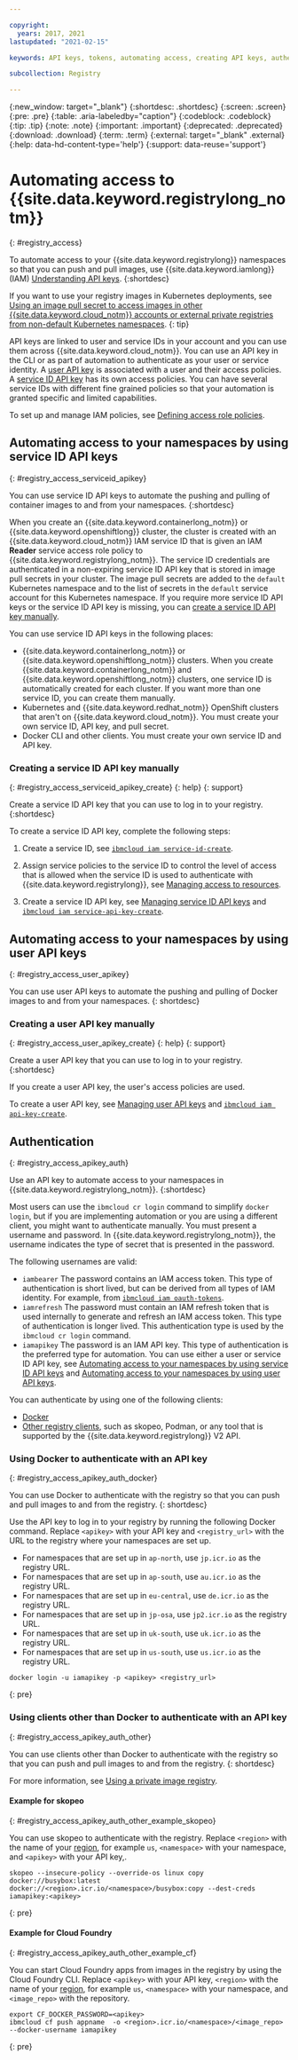 ```yaml
---

copyright:
  years: 2017, 2021
lastupdated: "2021-02-15"

keywords: API keys, tokens, automating access, creating API keys, authenticating, access, authentication,

subcollection: Registry

---
```


{:new_window: target="_blank"}
{:shortdesc: .shortdesc}
{:screen: .screen}
{:pre: .pre}
{:table: .aria-labeledby="caption"}
{:codeblock: .codeblock}
{:tip: .tip}
{:note: .note}
{:important: .important}
{:deprecated: .deprecated}
{:download: .download}
{:term: .term}
{:external: target="_blank" .external}
{:help: data-hd-content-type='help'}
{:support: data-reuse='support'}

# Automating access to {{site.data.keyword.registrylong_notm}}
{: #registry_access}

To automate access to your {{site.data.keyword.registrylong}} namespaces so that you can push and pull images, use {{site.data.keyword.iamlong}} (IAM) [Understanding API keys](/docs/account?topic=account-manapikey).
{:shortdesc}

If you want to use your registry images in Kubernetes deployments, see [Using an image pull secret to access images in other {{site.data.keyword.cloud_notm}} accounts or external private registries from non-default Kubernetes namespaces](/docs/containers?topic=containers-registry#other).
{: tip}

API keys are linked to user and service IDs in your account and you can use them across {{site.data.keyword.cloud_notm}}. You can use an API key in the CLI or as part of automation to authenticate as your user or service identity. A [user API key](#registry_access_user_apikey) is associated with a user and their access policies. A [service ID API key](#registry_access_serviceid_apikey) has its own access policies. You can have several service IDs with different fine grained policies so that your automation is granted specific and limited capabilities.

To set up and manage IAM policies, see [Defining access role policies](/docs/Registry?topic=Registry-user#user).

## Automating access to your namespaces by using service ID API keys
{: #registry_access_serviceid_apikey}

You can use service ID API keys to automate the pushing and pulling of container images to and from your namespaces.
{:shortdesc}

When you create an {{site.data.keyword.containerlong_notm}} or {{site.data.keyword.openshiftlong}} cluster, the cluster is created with an {{site.data.keyword.cloud_notm}} IAM service ID that is given an IAM **Reader** service access role policy to {{site.data.keyword.registrylong_notm}}. The service ID credentials are authenticated in a non-expiring service ID API key that is stored in image pull secrets in your cluster. The image pull secrets are added to the `default` Kubernetes namespace and to the list of secrets in the `default` service account for this Kubernetes namespace. If you require more service ID API keys or the service ID API key is missing, you can [create a service ID API key manually](#registry_access_serviceid_apikey_create).

You can use service ID API keys in the following places:

- {{site.data.keyword.containerlong_notm}} or {{site.data.keyword.openshiftlong_notm}} clusters. When you create {{site.data.keyword.containerlong_notm}} and {{site.data.keyword.openshiftlong_notm}} clusters, one service ID is automatically created for each cluster. If you want more than one service ID, you can create them manually.
- Kubernetes and {{site.data.keyword.redhat_notm}} OpenShift clusters that aren't on {{site.data.keyword.cloud_notm}}. You must create your own service ID, API key, and pull secret.
- Docker CLI and other clients. You must create your own service ID and API key.

### Creating a service ID API key manually
{: #registry_access_serviceid_apikey_create}
{: help}
{: support}

Create a service ID API key that you can use to log in to your registry.
{:shortdesc}

To create a service ID API key, complete the following steps:

1. Create a service ID, see [`ibmcloud iam service-id-create`](/docs/cli?topic=cli-ibmcloud_commands_iam#ibmcloud_iam_service_id_create).

2. Assign service policies to the service ID to control the level of access that is allowed when the service ID is used to authenticate with {{site.data.keyword.registrylong}}, see [Managing access to resources](/docs/account?topic=account-assign-access-resources).

3. Create a service ID API key, see [Managing service ID API keys](/docs/account?topic=account-serviceidapikeys) and [`ibmcloud iam service-api-key-create`](/docs/cli?topic=cli-ibmcloud_commands_iam#ibmcloud_iam_service_api_key_create).

## Automating access to your namespaces by using user API keys
{: #registry_access_user_apikey}

You can use user API keys to automate the pushing and pulling of Docker images to and from your namespaces.
{: shortdesc}

### Creating a user API key manually
{: #registry_access_user_apikey_create}
{: help}
{: support}

Create a user API key that you can use to log in to your registry.
{:shortdesc}

If you create a user API key, the user's access policies are used.

To create a user API key, see [Managing user API keys](/docs/account?topic=account-userapikey) and [`ibmcloud iam api-key-create`](/docs/cli?topic=cli-ibmcloud_commands_iam#ibmcloud_iam_api_key_create).

## Authentication
{: #registry_access_apikey_auth}

Use an API key to automate access to your namespaces in {{site.data.keyword.registrylong_notm}}.
{:shortdesc}

Most users can use the `ibmcloud cr login` command to simplify `docker login`, but if you are implementing automation or you are using a different client, you might want to authenticate manually. You must present a username and password. In {{site.data.keyword.registrylong_notm}}, the username indicates the type of secret that is presented in the password.

The following usernames are valid:

- `iambearer` The password contains an IAM access token. This type of authentication is short lived, but can be derived from all types of IAM identity. For example, from [`ibmcloud iam oauth-tokens`](/docs/cli?topic=cli-ibmcloud_commands_iam#ibmcloud_iam_oauth_tokens).
- `iamrefresh` The password must contain an IAM refresh token that is used internally to generate and refresh an IAM access token. This type of authentication is longer lived. This authentication type is used by the `ibmcloud cr login` command.
- `iamapikey` The password is an IAM API key. This type of authentication is the preferred type for automation. You can use either a user or service ID API key, see [Automating access to your namespaces by using service ID API keys](#registry_access_serviceid_apikey) and [Automating access to your namespaces by using user API keys](#registry_access_user_apikey).

You can authenticate by using one of the following clients:

- [Docker](#registry_access_apikey_auth_docker)
- [Other registry clients](#registry_access_apikey_auth_other), such as skopeo, Podman, or any tool that is supported by the {{site.data.keyword.registrylong}} V2 API.

### Using Docker to authenticate with an API key
{: #registry_access_apikey_auth_docker}

You can use Docker to authenticate with the registry so that you can push and pull images to and from the registry.
{: shortdesc}

Use the API key to log in to your registry by running the following Docker command. Replace `<apikey>` with your API key and `<registry_url>` with the URL to the registry where your namespaces are set up.

- For namespaces that are set up in `ap-north`, use `jp.icr.io` as the registry URL.
- For namespaces that are set up in `ap-south`, use `au.icr.io` as the registry URL.
- For namespaces that are set up in `eu-central`, use `de.icr.io` as the registry URL.
- For namespaces that are set up in `jp-osa`, use `jp2.icr.io` as the registry URL.
- For namespaces that are set up in `uk-south`, use `uk.icr.io` as the registry URL.
- For namespaces that are set up in `us-south`, use `us.icr.io` as the registry URL.

```
docker login -u iamapikey -p <apikey> <registry_url>
```
{: pre}

### Using clients other than Docker to authenticate with an API key
{: #registry_access_apikey_auth_other}

You can use clients other than Docker to authenticate with the registry so that you can push and pull images to and from the registry.
{: shortdesc}

For more information, see [Using a private image registry](/docs/ContinuousDelivery?topic=ContinuousDelivery-custom_docker_images#private_image_registry).

#### Example for skopeo
{: #registry_access_apikey_auth_other_example_skopeo}

You can use skopeo to authenticate with the registry. Replace `<region>` with the name of your [region](/docs/Registry?topic=Registry-registry_overview#registry_regions), for example `us`, `<namespace>` with your namespace, and `<apikey>` with your API key,.

```
skopeo --insecure-policy --override-os linux copy docker://busybox:latest docker://<region>.icr.io/<namespace>/busybox:copy --dest-creds iamapikey:<apikey>
```
{: pre}

#### Example for Cloud Foundry
{: #registry_access_apikey_auth_other_example_cf}

You can start Cloud Foundry apps from images in the registry by using the Cloud Foundry CLI. Replace `<apikey>` with your API key, `<region>` with the name of your [region](/docs/Registry?topic=Registry-registry_overview#registry_regions), for example `us`, `<namespace>` with your namespace, and `<image_repo>` with the repository.

```
export CF_DOCKER_PASSWORD=<apikey>
ibmcloud cf push appname  -o <region>.icr.io/<namespace>/<image_repo> --docker-username iamapikey
```
{: pre}
